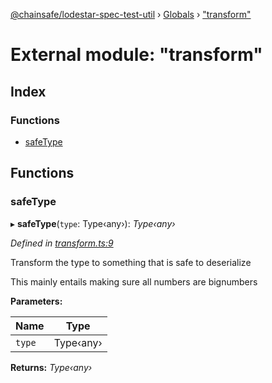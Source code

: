 [@chainsafe/lodestar-spec-test-util](../README.md) › [Globals](../globals.md) › ["transform"](_transform_.md)

# External module: "transform"

## Index

### Functions

* [safeType](_transform_.md#safetype)

## Functions

###  safeType

▸ **safeType**(`type`: Type‹any›): *Type‹any›*

*Defined in [transform.ts:9](https://github.com/ChainSafe/lodestar/blob/e2d6cf79d/packages/lodestar-spec-test-util/src/transform.ts#L9)*

Transform the type to something that is safe to deserialize

This mainly entails making sure all numbers are bignumbers

**Parameters:**

Name | Type |
------ | ------ |
`type` | Type‹any› |

**Returns:** *Type‹any›*
